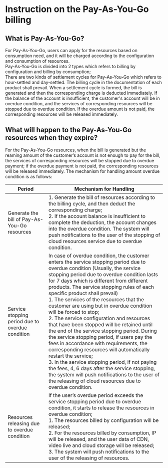 # Instruction on the Pay-As-You-Go billing
## What is Pay-As-You-Go?

For Pay-As-You-Go, users can apply for the resources based on consumption need, and it will be charged according to the configuration and consumption of resources.  
Pay-As-You-Go is divided into 2 types which refers to billing by configuration and billing by consumption;  
There are two kinds of settlement cycles for Pay-As-You-Go which refers to hour-settled and day-settled. The billing cycle in the documentation of each product shall prevail. When a settlement cycle is formed, the bill is generated and then the corresponding charge is deducted immediately. If the balance of the account is insufficient, the customer's account will be in overdue condition, and the services of corresponding resources will be stopped due to overdue condition. If the overdue amount is not paid, the corresponding resources will be released immediately.

## What will happen to the Pay-As-You-Go resources when they expire?
For the Pay-As-You-Go resources, when the bill is generated but the reaming amount of the customer’s account is not enough to pay for the bill, the services of corresponding resources will be stopped due to overdue payment; if the overdue payment is not paid, the corresponding resources will be released immediately.
The mechanism for handling amount overdue condition is as follows:

| Period | Mechanism for Handling |  
| --------   | ---------  | 
| Generate the bill of Pay-As-You-Go resources| 1. Generate the bill of resources according to the billing cycle, and then deduct the corresponding charge; <br> 2. If the account balance is insufficient to complete the deduction, the account changes into the overdue condition. The system will push notifications to the user of the stopping of cloud resources service due to overdue condition. |   
| Service stopping period due to overdue condition | In case of overdue condition, the customer enters the service stopping period due to overdue condition (Usually, the service stopping period due to overdue condition lasts for 7 days which is different from different products. The service stopping rules of each specific product shall prevail) <br>1. The services of the resources that the customer are using but in overdue condition will be forced to stop; <br>2. The service configuration and resources that have been stopped will be retained until the end of the service stopping period. During the service stopping period, if users pay the fees in accordance with requirements, the corresponding resources will automatically restart the service; <br>3. In the service stopping period, if not paying the fees, 4, 6 days after the service stopping, the system will push notifications to the user of the releasing of cloud resources due to overdue condition. |  
| Resources releasing due to overdue condition |If the user’s overdue period exceeds the service stopping period due to overdue condition, it starts to release the resources in overdue condition; <br>1. The resources billed by configuration will be released; <br>2. For the resources billed by consumption, IP will be released, and the user data of CDN, video live and cloud storage will be released; <br>3. The system will push notifications to the user of the releasing of resources. |



